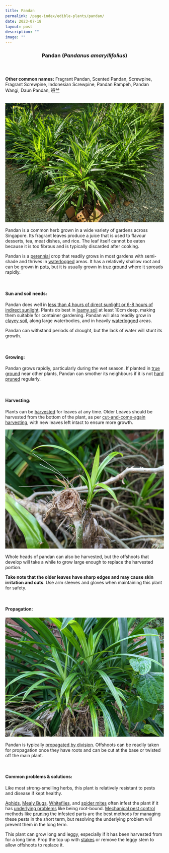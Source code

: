 ```yaml
---
title: Pandan
permalink: /page-index/edible-plants/pandan/
date: 2023-07-18
layout: post
description: ""
image: ""
---
```

<header> 
	<h3>Pandan (<em>Pandanus amaryllifolius</em>)</h3> 
</header> 
 
<section> 
	<p><strong>Other common names:</strong> Fragrant Pandan, Scented Pandan, Screwpine, Fragrant Screwpine, Indonesian Screwpine, Pandan Rampeh, Pandan Wangi, Daun Pandan, 班兰</p> 
	<br> 
</section> 
 
<section>
	<img title="Pandan plants growing in a Community Garden. Photo by Jacqueline Chua." src="/images/Plants/pandan_jacquelinechua.jpg">
	<p>Pandan is a common herb grown in a wide variety of gardens across Singapore. Its fragrant leaves produce a juice that is used to flavour desserts, tea, meat dishes, and rice. The leaf itself cannot be eaten because it is too fibrous and is typically discarded after cooking.</p>
	<p>Pandan is a <a href="/learn-more-about-gardening/glossary/#p">perennial</a> crop that readily grows in most gardens with semi-shade and thrives in <a href="/page-index/plant-problems/waterlogging/">waterlogged</a> areas. It has a relatively shallow root and can be grown in <a href="/page-index/horticulture-techniques/planting-in-containers/">pots</a>, but it is usually grown in <a href="/page-index/horticulture-techniques/true-ground/">true ground</a> where it spreads rapidly.</p>
	<br>
</section> 
 
<section> 
  <h4>Sun and soil needs:</h4> 
		 <p> Pandan does well in <a href="/page-index/horticulture-techniques/gauging-light/">less than 4 hours of direct sunlight or 6-8 hours of indirect sunlight</a>. Plants do best in <a href="/page-index/horticulture-techniques/soil/">loamy soil</a> at least 10cm deep, making them suitable for container gardening. Pandan will also readily grow in <a href="/page-index/horticulture-techniques/soil/">clayey soil</a>, along large waterbodies, and in heavily <a href="/page-index/plant-problems/waterlogging/">waterlogged</a> areas.</p>
		<p>Pandan can withstand periods of drought, but the lack of water will stunt its growth.</p> 
	<br> 
</section> 
  
<section> 
  <h4>Growing:</h4> 
		<p>Pandan grows rapidly, particularly during the wet season. If planted in <a href="/page-index/horticulture-techniques/true-ground">true ground</a> near other plants, Pandan can smother its neighbours if it is not <a href="/page-index/horticulture-techniques/pruning/">hard pruned</a> regularly.</p> 
	<br> 
</section> 
 
<section> 
  <h4>Harvesting:</h4> 
	<p>Plants can be <a href="/page-index/horticulture-techniques/harvesting-hygiene">harvested</a> for leaves at any time. Older Leaves should be harvested from the bottom of the plant, as per <a href="/page-index/horticulture-techniques/cut-and-come-again">cut-and-come-again harvesting</a>, with new leaves left intact to ensure more growth.</p>
	<img title="A pandan offshoot growing from the leftover root of a previously harvested plant. Photo by Jacqueline Chua." src="/images/Plants/pandan_suckers%20(1)_jacquelinechua.jpg">	
<p>Whole heads of pandan can also be harvested, but the offshoots that develop will take a while to grow large enough to replace the harvested portion. </p>
	<p><b>Take note that the older leaves have sharp edges and may cause skin irritation and cuts</b>. Use arm sleeves and gloves when maintaining this plant for safety.</p> 
	<br> 
</section> 
  
<section> 
  <h4>Propagation:</h4> 
		<img title="Young Pandan offshoots with plenty of roots. Photo by Jacqueline Chua." src="/images/Plants/pandan_suckers%20(2)_jacquelinechua.jpg">
	<p>Pandan is typically <a href="/page-index/horticulture-techniques/propagating-by-division">propagated by division</a>. Offshoots can be readily taken for propagation once they have roots and can be cut at the base or twisted off the main plant.</p> 
	<br> 
</section> 
 
<section> 
  <h4>Common problems &amp; solutions:</h4> 
		<p> Like most strong-smelling herbs, this plant is relatively resistant to pests and disease if kept healthy.</p>
		<p><a href="/page-index/pests/aphids/">Aphids</a>, <a href="/page-index/pests/mealy-bugs/">Mealy Bugs</a>, <a href="/page-index/pests/whiteflies/">Whiteflies</a>, and <a href="/page-index/pests/spider-mites/">spider mites</a> often infest the plant if it has <a href="/learn-more-about-gardening/plant-problems/">underlying problems</a> like being root-bound. <a href="/horticulture-techniques/pest-control/">Mechanical pest control</a> methods like <a href="/page-index/horticulture-techniques/pruning/">pruning</a> the infested parts are the best methods for managing these pests in the short term, but resolving the underlying problem will prevent them in the long term.</p>
		<p>This plant can grow long and leggy, especially if it has been harvested from for a long time. Prop the top up with <a href="/page-index/hardscapes/staking/">stakes</a> or remove the leggy stem to allow offshoots to replace it.</p>
	<br> 
</section>
